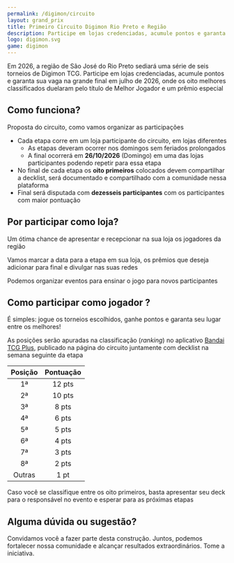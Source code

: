 ```yaml
---
permalink: /digimon/circuito
layout: grand_prix
title: Primeiro Circuito Digimon Rio Preto e Região
description: Participe em lojas credenciadas, acumule pontos e garanta sua vaga na grande final em julho de 2026, onde os oito melhores classificados duelaram pelo título de Melhor Jogador e um prêmio especial
logo: digimon.svg
game: digimon
---
```


Em 2026, a região de São José do Rio Preto sediará uma série de seis torneios de Digimon TCG.
Participe em lojas credenciadas, acumule pontos e garanta sua vaga na grande final em julho de 2026, onde os oito melhores classificados duelaram pelo título de Melhor Jogador e um prêmio especial

## Como funciona?

Proposta do circuito, como vamos organizar as participações

- Cada etapa corre em um loja participante do circuito, em lojas diferentes
  - As etapas deveram ocorrer nos domingos sem feriados prolongados
  - A final ocorrerá em **26/10/2026** (Domingo) em uma das lojas participantes podendo repetir para essa etapa
- No final de cada etapa os **oito primeiros** colocados devem compartilhar a decklist, será documentado e compartilhado com a comunidade nessa plataforma
- Final será disputada com **dezesseis participantes** com os participantes com maior pontuação

## Por participar como loja?

Um ótima chance de apresentar e recepcionar na sua loja os jogadores da região

Vamos marcar a data para a etapa em sua loja, os prêmios que deseja adicionar para final e divulgar nas suas redes

Podemos organizar eventos para ensinar o jogo para novos participantes

## Como participar como jogador ?

É simples: jogue os torneios escolhidos, ganhe pontos e garanta seu lugar entre os melhores!

As posições serão apuradas na classificação (_ranking_) no aplicativo [Bandai TCG Plus](https://www.bandai-tcg-plus.com/), publicado na página do circuito juntamente com decklist na semana seguinte da etapa

| Posição | Pontuação |
| :-----: | :-------: |
|   1ª    |  12 pts   |
|   2ª    |  10 pts   |
|   3ª    |   8 pts   |
|   4ª    |   6 pts   |
|   5ª    |   5 pts   |
|   6ª    |   4 pts   |
|   7ª    |   3 pts   |
|   8ª    |   2 pts   |
| Outras  |   1 pt    |

Caso você se classifique entre os oito primeiros, basta apresentar seu deck para o responsável no evento e esperar para as próximas etapas

## Alguma dúvida ou sugestão?

Convidamos você a fazer parte desta construção. Juntos, podemos fortalecer nossa comunidade e alcançar resultados extraordinários. Tome a iniciativa.
